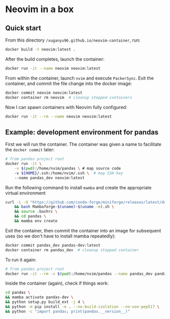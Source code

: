 # Neovim in a box

## Quick start
From this directory `/xuganyu96.github.io/neovim-container`, run:

```bash
docker build -t neovim:latest .
```

After the build completes, launch the container:

```bash
docker run -it --name neovim neovim:latest
```

From within the container, launch `nvim` and execute `PackerSync`. Exit the container, and commit the file change into the docker image:

```bash
docker commit neovim neovim:latest
docker container rm neovim  # cleanup stopped containers
```

Now I can spawn containers with Neovim fully configured:

```bash
docker run -it --rm --name neovim neovim:latest
```

## Example: development environment for pandas
First we will run the container. The container was given a name to facilitate the `docker commit` later:

```bash
# from pandas project root
docker run -it \
    -v $(pwd):/home/nvim/pandas \ # map source code
    -v ${HOME}/.ssh:/home/nvim/.ssh \  # map SSH key
    --name pandas_dev neovim:latest
```

Run the following command to install `mamba` and create the appropriate virtual environment

```bash
curl -L -O "https://github.com/conda-forge/miniforge/releases/latest/download/Mambaforge-$(uname)-$(uname -m).sh"  \
    && bash Mambaforge-$(uname)-$(uname -m).sh \
    && source .bashrc \
    && cd pandas \
    && mamba env create
```

Exit the container, then commit the container into an image for subsequent uses (so we don't have to install mamba repeatedly):

```bash
docker commit pandas_dev pandas-dev:latest
docker container rm pandas_dev  # cleanup stopped container
```

To run it again:

```bash
# from pandas project root
docker run -it --rm -v $(pwd):/home/nvim/pandas --name pandas_dev pandas-dev:latest
```

Inside the container (again), check if things work:

```bash
cd pandas \
&& mamba activate pandas-dev \
&& python setup.py build_ext -j 4 \
&& python -m pip install -e . --no-build-isolation --no-use-pep517 \
&& python -c "import pandas; print(pandas.__version__)"
```